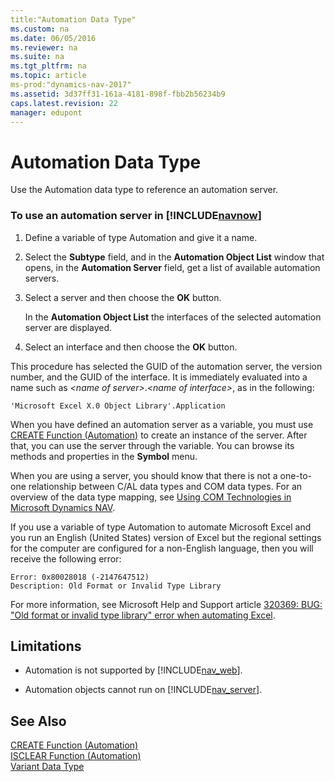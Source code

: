 ```yaml
---
title:"Automation Data Type"
ms.custom: na
ms.date: 06/05/2016
ms.reviewer: na
ms.suite: na
ms.tgt_pltfrm: na
ms.topic: article
ms-prod:"dynamics-nav-2017"
ms.assetid: 3d37ff31-161a-4181-898f-fbb2b56234b9
caps.latest.revision: 22
manager: edupont
---
```

# Automation Data Type
Use the Automation data type to reference an automation server.  
  
### To use an automation server in [!INCLUDE[navnow](includes/navnow_md.md)]  
  
1.  Define a variable of type Automation and give it a name.  
  
2.  Select the **Subtype** field, and in the **Automation Object List** window that opens, in the **Automation Server** field, get a list of available automation servers.  
  
3.  Select a server and then choose the **OK** button.  
  
     In the **Automation Object List** the interfaces of the selected automation server are displayed.  
  
4.  Select an interface and then choose the **OK** button.  
  
 This procedure has selected the GUID of the automation server, the version number, and the GUID of the interface. It is immediately evaluated into a name such as *\<name of server\>*.*\<name of interface\>*, as in the following:  
  
```  
'Microsoft Excel X.0 Object Library'.Application  
```  
  
 When you have defined an automation server as a variable, you must use [CREATE Function \(Automation\)](CREATE-Function--Automation-.md) to create an instance of the server. After that, you can use the server through the variable. You can browse its methods and properties in the **Symbol** menu.  
  
 When you are using a server, you should know that there is not a one\-to\-one relationship between C\/AL data types and COM data types. For an overview of the data type mapping, see [Using COM Technologies in Microsoft Dynamics NAV](Using-COM-Technologies-in-Microsoft-Dynamics-NAV.md).  
  
 If you use a variable of type Automation to automate Microsoft Excel and you run an English \(United States\) version of Excel but the regional settings for the computer are configured for a non\-English language, then you will receive the following error:  
  
```  
Error: 0x80028018 (-2147647512)  
Description: Old Format or Invalid Type Library   
```  
  
 For more information, see Microsoft Help and Support article [320369: BUG: "Old format or invalid type library" error when automating Excel](http://go.microsoft.com/fwlink/?linkid=3052&kbid=320369).  
  
## Limitations  
  
-   Automation is not supported by [!INCLUDE[nav_web](includes/nav_web_md.md)].  
  
-   Automation objects cannot run on [!INCLUDE[nav_server](includes/nav_server_md.md)].  
  
## See Also  
 [CREATE Function \(Automation\)](CREATE-Function--Automation-.md)   
 [ISCLEAR Function \(Automation\)](ISCLEAR-Function--Automation-.md)   
 [Variant Data Type](Variant-Data-Type.md)